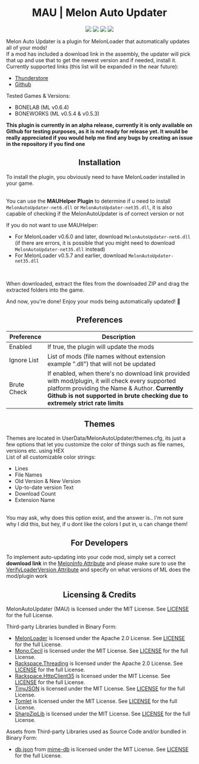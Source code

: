 
<h1 align="center">MAU | Melon Auto Updater</h1>

<p align="center">
<a href="github.com/HAHOOS/MelonAutoUpdater/releases/latest"><img src="https://img.shields.io/github/v/release/HAHOOS/MelonAutoUpdater?include_prereleases&sort=semver&display_name=tag&style=for-the-badge"></a>
<a href="github.com/HAHOOS/MelonAutoUpdater/releases/"><img src="https://img.shields.io/github/downloads/HAHOOS/MelonAutoUpdater/total?style=for-the-badge"></a>
<a href="https://github.com/HAHOOS/MelonAutoUpdater/blob/master/LICENSE.txt"><img src="https://img.shields.io/github/license/HAHOOS/MelonAutoUpdater?style=for-the-badge"></a>
<a href="https://github.com/LavaGang/MelonLoader/releases"><img src="https://img.shields.io/badge/ML_Support-v0.5.3_or_later-blue?style=for-the-badge&labelColor=gray&color=blue"></a>
</p>

Melon Auto Updater is a plugin for MelonLoader that automatically updates all of your mods!<br/>
If a mod has included a download link in the assembly, the updater will pick that up and use that to get the newest version and if needed, install it.<br/>
Currently supported links (this list will be expanded in the near future):<br/>
 - [Thunderstore](https://thunderstore.io)
 - [Github](https://github.com/)

Tested Games & Versions:
- BONELAB (ML v0.6.4)
- BONEWORKS (ML v0.5.4 & v0.5.3)


**This plugin is currently in an alpha release, currently it is only available on Github for testing purposes, as it is not ready for release yet. It would be really appreciated if you would help me find any bugs by creating an issue in the repository if you find one** 

<h2 align="center">Installation</h2>
To install the plugin, you obviously need to have MelonLoader installed in your game.<br/>
<br/>

You can use the **MAUHelper Plugin** to determine if u need to install `MelonAutoUpdater-net6.dll` or `MelonAutoUpdater-net35.dll`, it is also capable of checking if the MelonAutoUpdater is of correct version or not<br/>

If you do not want to use MAUHelper:
  - For MelonLoader v0.6.0 and later, download `MelonAutoUpdater-net6.dll` (if there are errors, it is possible that you might need to download `MelonAutoUpdater-net35.dll` instead)<br/>
  - For MelonLoader v0.5.7 and earlier, download `MelonAutoUpdater-net35.dll`
<br/>

When downloaded, extract the files from the downloaded ZIP and drag the extracted folders into the game.<br/>

And now, you're done! Enjoy your mods being automatically updated! 🎉

<h2 align="center">Preferences</h2>

| Preference | Description |
| --- | --- |
| Enabled | If true, the plugin will update the mods |
| Ignore List | List of mods (file names without extension example ".dll") that will not be updated |
| Brute Check | If enabled, when there's no download link provided with mod/plugin, it will check every supported platform providing the Name & Author. **Currently Github is not supported in brute checking due to extremely strict rate limits** |

<h2 align="center">Themes</h2>

Themes are located in UserData/MelonAutoUpdater/themes.cfg, its just a few options that let you customize the color of things such as file names, versions etc. using HEX<br/>
List of all customizable color strings:<br/>
- Lines
- File Names
- Old Version & New Version
- Up-to-date version Text
- Download Count
- Extension Name
<br/>
You may ask, why does this option exist, and the answer is.. I'm not sure why I did this, but hey, if u dont like the colors I put in, u can change them!

<h2 align="center">For Developers</h2>

To implement auto-updating into your code mod, simply set a correct **download link** in the [MelonInfo Attribute](https://melonwiki.xyz/#/modders/attributes?id=meloninfo) and please make sure to use the [VerifyLoaderVersion Attribute](https://melonwiki.xyz/#/modders/attributes?id=verifyloaderversion) and specify on what versions of ML does the mod/plugin work


<h2 align="center">Licensing & Credits</h2>

MelonAutoUpdater (MAU) is licensed under the MIT License. See [LICENSE](https://github.com/HAHOOS/MelonAutoUpdater/blob/master/LICENSE.txt) for the full License.

Third-party Libraries bundled in Binary Form:
- [MelonLoader](https://github.com/LavaGang/MelonLoader) is licensed under the Apache 2.0 License. See [LICENSE](https://github.com/LavaGang/MelonLoader/blob/master/LICENSE.md) for the full License.
- [Mono.Cecil](https://github.com/jbevain/cecil) is licensed under the MIT License. See [LICENSE](https://github.com/jbevain/cecil/blob/master/LICENSE.txt) for the full License.
- [Rackspace.Threading](https://github.com/tunnelvisionlabs/dotnet-threading) is licensed under the Apache 2.0 License. See [LICENSE](https://github.com/tunnelvisionlabs/dotnet-threading/blob/master/LICENSE) for the full License.
- [Rackspace.HttpClient35](https://github.com/tunnelvisionlabs/dotnet-httpclient35) is licensed under the MIT License. See [LICENSE](https://github.com/tunnelvisionlabs/dotnet-httpclient35/blob/master/LICENSE) for the full License.
- [TinyJSON](https://github.com/pbhogan/TinyJSON) is licensed under the MIT License. See [LICENSE](https://github.com/LavaGang/MelonLoader/blob/master/MelonLoader/TinyJSON/LICENSE.md) for the full License.
- [Tomlet](https://github.com/SamboyCoding/Tomlet) is licensed under the MIT License. See [LICENSE](https://github.com/SamboyCoding/Tomlet/blob/master/LICENSE) for the full License.
- [SharpZipLib](https://github.com/icsharpcode/SharpZipLib) is licensed under the MIT License. See [LICENSE](https://github.com/LavaGang/MelonLoader/blob/master/MelonLoader/SharpZipLib/LICENSE.txt) for the full License.

Assets from Third-party Libraries used as Source Code and/or bundled in Binary Form:
- [db.json](https://github.com/jshttp/mime-db/blob/master/db.json) from [mime-db](https://github.com/jshttp/mime-db) is licensed under the MIT License. See [LICENSE](https://github.com/jshttp/mime-db/blob/master/LICENSE) for the full License.

